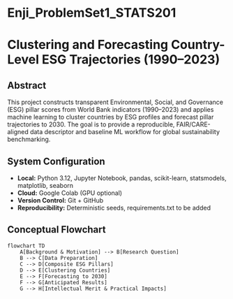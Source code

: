# Enji_ProblemSet1_STATS201
# Clustering and Forecasting Country-Level ESG Trajectories (1990–2023)

## Abstract
This project constructs transparent Environmental, Social, and Governance (ESG) pillar scores from World Bank indicators (1990–2023) and applies machine learning to cluster countries by ESG profiles and forecast pillar trajectories to 2030. The goal is to provide a reproducible, FAIR/CARE-aligned data descriptor and baseline ML workflow for global sustainability benchmarking.

## System Configuration
- **Local:** Python 3.12, Jupyter Notebook, pandas, scikit-learn, statsmodels, matplotlib, seaborn  
- **Cloud:** Google Colab (GPU optional)  
- **Version Control:** Git + GitHub  
- **Reproducibility:** Deterministic seeds, requirements.txt to be added  

## Conceptual Flowchart
```mermaid
flowchart TD
    A[Background & Motivation] --> B[Research Question]
    B --> C[Data Preparation]
    C --> D[Composite ESG Pillars]
    D --> E[Clustering Countries]
    E --> F[Forecasting to 2030]
    F --> G[Anticipated Results]
    G --> H[Intellectual Merit & Practical Impacts]
